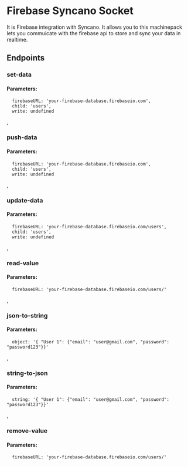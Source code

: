 # Firebase Syncano Socket

It is Firebase integration with Syncano. It allows you to this machinepack lets you commuicate with the firebase api to store and sync your data in realtime.

## Endpoints

### set-data

#### Parameters:

      firebaseURL: 'your-firebase-database.firebaseio.com',
      child: 'users',
      write: undefined

,
### push-data

#### Parameters:

      firebaseURL: 'your-firebase-database.firebaseio.com',
      child: 'users',
      write: undefined

,
### update-data

#### Parameters:

      firebaseURL: 'your-firebase-database.firebaseio.com/users',
      child: 'users',
      write: undefined

,
### read-value

#### Parameters:

      firebaseURL: 'your-firebase-database.firebaseio.com/users/'

,
### json-to-string

#### Parameters:

      object: '{ "User 1": {"email": "user@gmail.com", "password": "password123"}}'

,
### string-to-json

#### Parameters:

      string: '{ "User 1": {"email": "user@gmail.com", "password": "password123"}}'

,
### remove-value

#### Parameters:

      firebaseURL: 'your-firebase-database.firebaseio.com/users/'

